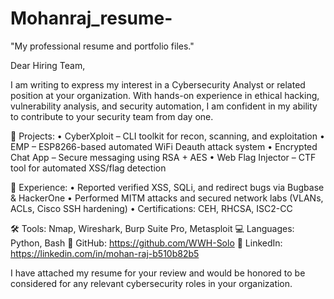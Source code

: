 # Mohanraj_resume-
 "My professional resume and portfolio files."

Dear Hiring Team,

I am writing to express my interest in a Cybersecurity Analyst or related position at your organization. With hands-on experience in ethical hacking, vulnerability analysis, and security automation, I am confident in my ability to contribute to your security team from day one.

🔧 Projects:
• CyberXploit – CLI toolkit for recon, scanning, and exploitation 
• EMP – ESP8266-based automated WiFi Deauth attack system 
• Encrypted Chat App – Secure messaging using RSA + AES 
• Web Flag Injector – CTF tool for automated XSS/flag detection

🎯 Experience:
• Reported verified XSS, SQLi, and redirect bugs via Bugbase & HackerOne 
• Performed MITM attacks and secured network labs (VLANs, ACLs, Cisco SSH hardening) 
• Certifications: CEH, RHCSA, ISC2-CC

🛠️ Tools: Nmap, Wireshark, Burp Suite Pro, Metasploit 
💻 Languages: Python, Bash 
🔗 GitHub: https://github.com/WWH-Solo 
🔗 LinkedIn: https://linkedin.com/in/mohan-raj-b510b82b5

I have attached my resume for your review and would be honored to be considered for any relevant cybersecurity roles in your organization.
